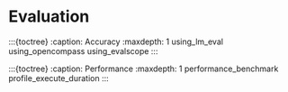 # Evaluation

:::{toctree}
:caption: Accuracy
:maxdepth: 1
using_lm_eval
using_opencompass
using_evalscope
:::

:::{toctree}
:caption: Performance
:maxdepth: 1
performance_benchmark
profile_execute_duration
:::